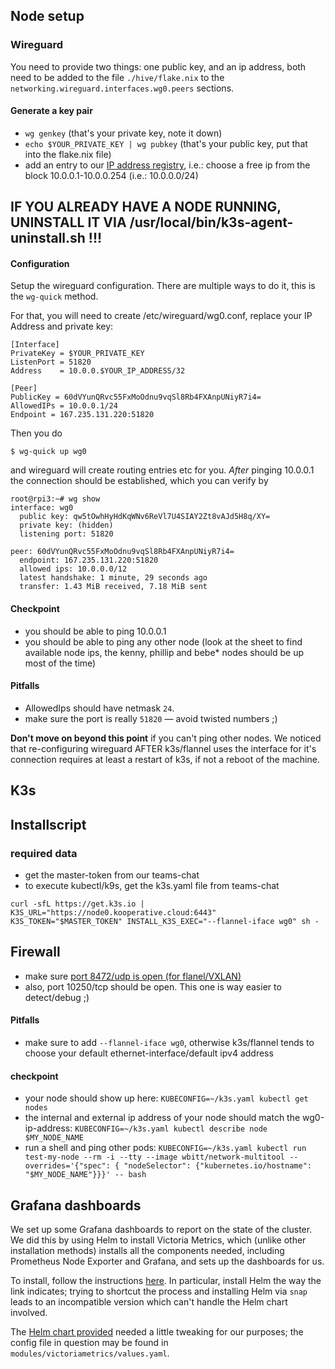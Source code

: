 ## Node setup

### Wireguard

You need to provide two things: one public key, and an ip address, both need to be added to the file `./hive/flake.nix` to the `networking.wireguard.interfaces.wg0.peers` sections.

#### Generate a key pair

- `wg genkey` (that's your private key, note it down)
- `echo $YOUR_PRIVATE_KEY | wg pubkey` (that's your public key, put that into the flake.nix file)
- add an entry to our [IP address registry](https://docs.google.com/spreadsheets/d/1E4YsUCuU2ez75bOh6kxMwjYjjgna-3vh7K2YFoa6A8g/edit#gid=0), i.e.: choose a free ip from the block 10.0.0.1-10.0.0.254 (i.e.: 10.0.0.0/24) 
  

## IF YOU ALREADY HAVE A NODE RUNNING, UNINSTALL IT VIA /usr/local/bin/k3s-agent-uninstall.sh !!!
#### Configuration

Setup the wireguard configuration. There are multiple ways to do it, this is the `wg-quick` method.         

For that, you will need to create /etc/wireguard/wg0.conf, replace your IP Address and private key:

```
[Interface]
PrivateKey = $YOUR_PRIVATE_KEY
ListenPort = 51820
Address    = 10.0.0.$YOUR_IP_ADDRESS/32

[Peer]  
PublicKey = 60dVYunQRvc55FxMoOdnu9vqSl8Rb4FXAnpUNiyR7i4=
AllowedIPs = 10.0.0.1/24
Endpoint = 167.235.131.220:51820       
```

Then you do 
```
$ wg-quick up wg0
```

and wireguard will create routing entries etc for you. _After_ pinging 10.0.0.1 the connection should be established, which you can verify by

```
root@rpi3:~# wg show
interface: wg0
  public key: qw5tOwhHyHdKqWNv6ReVl7U4SIAY2Zt8vAJd5H8q/XY=
  private key: (hidden)
  listening port: 51820

peer: 60dVYunQRvc55FxMoOdnu9vqSl8Rb4FXAnpUNiyR7i4=
  endpoint: 167.235.131.220:51820
  allowed ips: 10.0.0.0/12
  latest handshake: 1 minute, 29 seconds ago
  transfer: 1.43 MiB received, 7.18 MiB sent
```


#### Checkpoint

- you should be able to ping 10.0.0.1
- you should be able to ping any other node (look at the sheet to find available node ips, the kenny, phillip and bebe* nodes should be up most of the time)
          
#### Pitfalls

- AllowedIps should have netmask `24`.
- make sure the port is really `51820` — avoid twisted numbers ;)

**Don't move on beyond this point** if you can't ping other nodes. We noticed that re-configuring wireguard AFTER k3s/flannel uses the interface for it's connection requires at least a restart of k3s, if not a reboot of the machine.              

## K3s

## Installscript
                         
### required data

- get the master-token from our teams-chat
- to execute kubectl/k9s, get the k3s.yaml file from teams-chat

```
curl -sfL https://get.k3s.io | K3S_URL="https://node0.kooperative.cloud:6443" K3S_TOKEN="$MASTER_TOKEN" INSTALL_K3S_EXEC="--flannel-iface wg0" sh -
```

## Firewall

- make sure [port 8472/udp is open (for flanel/VXLAN)](https://docs.k3s.io/installation/requirements#networking)
- also, port 10250/tcp should be open. This one is way easier to detect/debug ;)
                           
#### Pitfalls

- make sure to add `--flannel-iface wg0`, otherwise k3s/flannel tends to choose your default ethernet-interface/default ipv4 address

#### checkpoint

- your node should show up here: `KUBECONFIG=~/k3s.yaml kubectl get nodes`
- the internal and external ip address of your node should match the wg0-ip-address: `KUBECONFIG=~/k3s.yaml kubectl describe node $MY_NODE_NAME`
- run a shell and ping other pods: `KUBECONFIG=~/k3s.yaml kubectl run test-my-node --rm -i --tty --image wbitt/network-multitool --overrides='{"spec": { "nodeSelector": {"kubernetes.io/hostname": "$MY_NODE_NAME"}}}' -- bash`

## Grafana dashboards

We set up some Grafana dashboards to report on the state of the cluster.  We did this by using Helm to install
Victoria Metrics, which (unlike other installation methods) installs all the components needed, including Prometheus Node Exporter
and Grafana, and sets up the dashboards for us.

To install, follow the instructions [here](https://github.com/VictoriaMetrics/helm-charts/blob/master/charts/victoria-metrics-k8s-stack/README.md).
In particular, install Helm the way the link indicates; trying to shortcut the process and installing Helm via `snap` leads to an incompatible
version which can't handle the Helm chart involved.

The [Helm chart provided](https://github.com/VictoriaMetrics/helm-charts/blob/master/charts/victoria-metrics-k8s-stack/values.yaml) needed a little tweaking for our purposes; the config file in question may be found in `modules/victoriametrics/values.yaml`.


